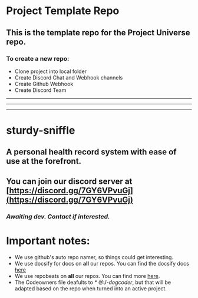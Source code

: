 # Project Template Repo
## This is the template repo for the Project Universe repo.
### To create a new repo:
* Clone project into local folder
* Create Discord Chat and Webhook channels
* Create Github Webhook
* Create Discord Team

-------------------
-------------------
-------------------

# sturdy-sniffle
## A personal health record system with ease of use at the forefront.
## You can join our discord server at [https://discord.gg/7GY6VPvuGj](https://discord.gg/7GY6VPvuGj)

### _Awaiting dev. Contact if interested._


# Important notes:
* We use github's auto repo namer, so things could get interesting.
* We use docsify for docs on **all** our repos. You can find the docsify docs [here](https://docsify.js.org/#/?id=docsify)
* We use repobeats on **all** our repos. You can find more [here](https://repobeats.axiom.co/configs).
* The Codeowners file deafults to _* @J-dogcoder_, but that will be adapted based on the repo when turned into an active project.
